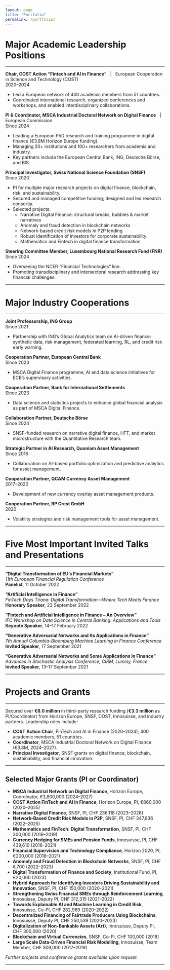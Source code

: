 ```yaml
---
layout: page
title: "Portfolio"
permalink: /portfolio/
---
```


# Major Academic Leadership Positions

---

**Chair, COST Action “Fintech and AI in Finance”** &nbsp; | &nbsp; European Cooperation in Science and Technology (COST)  
2020–2024  
- Led a European network of 400 academic members from 51 countries.
- Coordinated international research, organized conferences and workshops, and enabled interdisciplinary collaborations.

**PI & Coordinator, MSCA Industrial Doctoral Network on Digital Finance** &nbsp; | &nbsp; European Commission  
Since 2024  
- Leading a European PhD research and training programme in digital finance (€3.8M Horizon Europe funding).
- Managing 20+ institutions and 100+ researchers from academia and industry.
- Key partners include the European Central Bank, ING, Deutsche Börse, and BIS.

**Principal Investigator, Swiss National Science Foundation (SNSF)**  
Since 2020  
- PI for multiple major research projects on digital finance, blockchain, risk, and sustainability.
- Secured and managed competitive funding; designed and led research consortia.
- Selected projects:  
  - Narrative Digital Finance: structural breaks, bubbles & market narratives  
  - Anomaly and fraud detection in blockchain networks  
  - Network-based credit risk models in P2P lending  
  - Robust identification of investors for corporate sustainability  
  - Mathematics and Fintech in digital finance transformation

**Steering Committee Member, Luxembourg National Research Fund (FNR)**  
Since 2024  
- Overseeing the NCER “Financial Technologies” line.
- Promoting transdisciplinary and intersectoral research addressing key financial challenges.

---

# Major Industry Cooperations

---

**Joint Professorship, ING Group**  
Since 2021  
- Partnership with ING’s Global Analytics team on AI-driven finance: synthetic data, risk management, federated learning, RL, and credit risk early warning.

**Cooperation Partner, European Central Bank**  
Since 2023  
- MSCA Digital Finance programme, AI and data science initiatives for ECB’s supervisory activities.

**Cooperation Partner, Bank for International Settlements**  
Since 2023  
- Data science and statistics projects to enhance global financial analysis as part of MSCA Digital Finance.

**Collaboration Partner, Deutsche Börse**  
Since 2024  
- SNSF-funded research on narrative digital finance, HFT, and market microstructure with the Quantitative Research team.

**Strategic Partner in AI Research, Quoniam Asset Management**  
Since 2016  
- Collaboration on AI-based portfolio optimization and predictive analytics for asset management.

**Cooperation Partner, QCAM Currency Asset Management**  
2017–2020  
- Development of new currency overlay asset management products.

**Cooperation Partner, RP Crest GmbH**  
2020  
- Volatility strategies and risk management tools for asset management.

---

# Five Most Important Invited Talks and Presentations

---

**“Digital Transformation of EU’s Financial Markets”**  
*11th European Financial Regulation Conference*  
**Panelist**, 11 October 2022

**“Artificial Intelligence in Finance”**  
*FinTech Days Tirana: Digital Transformation—Where Tech Meets Finance*  
**Honorary Speaker**, 23 September 2022

**“Fintech and Artificial Intelligence in Finance – An Overview”**  
*IFC Workshop on Data Science in Central Banking: Applications and Tools*  
**Keynote Speaker**, 14–17 February 2022

**“Generative Adversarial Networks and Its Applications in Finance”**  
*7th Annual Columbia-Bloomberg Machine Learning in Finance Conference*  
**Invited Speaker**, 17 September 2021

**“Generative Adversarial Networks and Some Applications in Finance”**  
*Advances in Stochastic Analysis Conference, CIRM, Luminy, France*  
**Invited Speaker**, 13–17 September 2021

---
# Projects and Grants

---

Secured over **€8.0 million** in third-party research funding (**€3.3 million** as PI/Coordinator) from Horizon Europe, SNSF, COST, Innosuisse, and industry partners. Leadership roles include:

- **COST Action Chair**, FinTech and AI in Finance (2020–2024), 400 academic members, 51 countries.
- **Coordinator**, MSCA Industrial Doctoral Network on Digital Finance (€3.8M, 2024–2027).
- **Principal Investigator**, SNSF grants on digital finance, blockchain, sustainability, and financial innovation.

---

## Selected Major Grants (PI or Coordinator)

- **MSCA Industrial Network on Digital Finance**, Horizon Europe, Coordinator, €3,800,000 (2024–2027)
- **COST Action FinTech and AI in Finance**, Horizon Europe, PI, €860,000 (2020–2025)
- **Narrative Digital Finance**, SNSF, PI, CHF 236,118 (2023–2026)
- **Network-Based Credit Risk Models in P2P**, SNSF, PI, CHF 347,836 (2022–2025)
- **Mathematics and FinTech: Digital Transformation**, SNSF, PI, CHF 300,000 (2016–2019)
- **Currency Hedging for SMEs and Pension Funds**, Innosuisse, PI, CHF 439,610 (2018–2021)
- **Financial Supervision and Technology Compliance**, Horizon 2020, PI, €200,000 (2018–2021)
- **Anomaly and Fraud Detection in Blockchain Networks**, SNSF, PI, CHF 6,700 (2022–2023)
- **Digital Transformation of Finance and Society**, Institutional Fund, PI, €20,000 (2023)
- **Hybrid Approach for Identifying Investors Driving Sustainability and Innovation**, SNSF, PI, CHF 150,000 (2020–2021)
- **Strengthening Swiss Financial SMEs through Reinforcement Learning**, Innosuisse, Deputy PI, CHF 312,315 (2021–2022)
- **Towards Explainable AI and Machine Learning in Credit Risk**, Innosuisse, Co-PI, CHF 282,969 (2020–2022)
- **Decentralized Financing of Fairtrade Producers Using Blockchains**, Innosuisse, Deputy PI, CHF 250,539 (2020–2023)
- **Digitalization of Non-Bankable Assets (Art)**, Innosuisse, Deputy PI, CHF 300,000 (2020)
- **Blockchain and Virtual Currencies**, SNSF, Co-PI, CHF 100,000 (2018)
- **Large Scale Data-Driven Financial Risk Modelling**, Innosuisse, Team Member, CHF 309,000 (2017–2019)

*Further projects and conference grants available upon request.*

---

